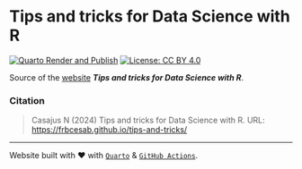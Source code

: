 # Tips and tricks for Data Science with R

<!-- badges: start -->
[![Quarto Render and Publish](https://github.com/FRBCesab/tips-and-tricks/actions/workflows/quarto-publish.yml/badge.svg)](https://github.com/FRBCesab/tips-and-tricks/actions/workflows/quarto-publish.yml)
[![License: CC BY 4.0](https://img.shields.io/badge/License-CC%20BY%204.0-green.svg)](https://choosealicense.com/licenses/cc-by-4.0/)<!-- badges: end -->

Source of the [website](https://frbcesab.github.io/tips-and-tricks/) **_Tips and tricks for Data Science with R_**.


### Citation

> Casajus N (2024) Tips and tricks for Data Science with R. URL: <https://frbcesab.github.io/tips-and-tricks/>

<hr />

Website built with :heart: with 
[`Quarto`](https://quarto.org/) & 
[`GitHub Actions`](https://github.com/features/actions).

